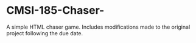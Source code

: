 # CMSI-185-Chaser-
A simple HTML chaser game. Includes modifications made to the original project following the due date.
